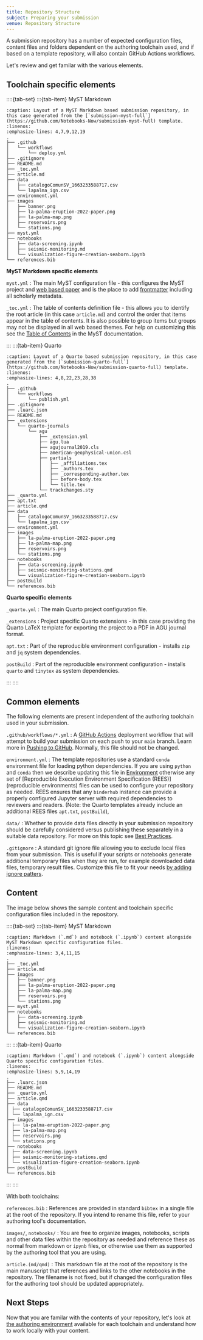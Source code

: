 ```yaml
---
title: Repository Structure
subject: Preparing your submission
venue: Repository Structure
---
```


A submission repository has a number of expected configuration files, content files and folders dependent on the authoring toolchain used, and if based on a template repository, will also contain GitHub Actions workflows.

Let's review and get familar with the various elements.

## Toolchain specific elements

::::{tab-set}
:::{tab-item} MyST Markdown

```{code-block} bash
:caption: Layout of a MyST Markdown based submission repository, in this case generated from the [`submission-myst-full`](https://github.com/Notebooks-Now/submission-myst-full) template.
:linenos:
:emphasize-lines: 4,7,9,12,19
.
├── .github
│   └── workflows
│       └── deploy.yml
├── .gitignore
├── README.md
├── _toc.yml
├── article.md
├── data
│   ├── catalogoComunSV_1663233588717.csv
│   └── lapalma_ign.csv
├── environment.yml
├── images
│   ├── banner.png
│   ├── la-palma-eruption-2022-paper.png
│   ├── la-palma-map.png
│   ├── reservoirs.png
│   └── stations.png
├── myst.yml
├── notebooks
│   ├── data-screening.ipynb
│   ├── seismic-monitoring.md
│   └── visualization-figure-creation-seaborn.ipynb
└── references.bib
```

**MyST Markdown specific elements**

`myst.yml`
: The main MyST configuration file - this configures the MyST project and [web based paper](https://mystmd.org/guide/quickstart-myst-websites#configuration) and is the place to add [frontmatter](https://mystmd.org/guide/frontmatter) including all scholarly metadata.

`_toc.yml`
: The table of contents definition file - this allows you to identify the root article (in this case `article.md`) and control the order that items appear in the table of contents. It is also possible to group items but groups may not be displayed in all web based themes. For help on customizing this see the [Table of Contents](https://mystmd.org/guide/table-of-contents) in the MyST documentation.

:::
:::{tab-item} Quarto

```{code-block}
:caption: Layout of a Quarto based submission repository, in this case generated from the [`submission-quarto-full`](https://github.com/Notebooks-Now/submission-quarto-full) template.
:linenos:
:emphasize-lines: 4,8,22,23,28,38
.
├── .github
│   └── workflows
│       └── publish.yml
├── .gitignore
├── .luarc.json
├── README.md
├── _extensions
│   └── quarto-journals
│       └── agu
│           ├── _extension.yml
│           ├── agu.lua
│           ├── agujournal2019.cls
│           ├── american-geophysical-union.csl
│           ├── partials
│           │   ├── _affiliations.tex
│           │   ├── _authors.tex
│           │   ├── _corresponding-author.tex
│           │   ├── before-body.tex
│           │   └── title.tex
│           └── trackchanges.sty
├── _quarto.yml
├── apt.txt
├── article.qmd
├── data
│   ├── catalogoComunSV_1663233588717.csv
│   └── lapalma_ign.csv
├── environment.yml
├── images
│   ├── la-palma-eruption-2022-paper.png
│   ├── la-palma-map.png
│   ├── reservoirs.png
│   └── stations.png
├── notebooks
│   ├── data-screening.ipynb
│   ├── seismic-monitoring-stations.qmd
│   └── visualization-figure-creation-seaborn.ipynb
├── postBuild
└── references.bib
```

**Quarto specific elements**

`_quarto.yml`
: The main Quarto project configuration file.

`_extensions`
: Project specific Quarto extensions - in this case providing the Quarto LaTeX template for exporting the project to a PDF in AGU journal format.

`apt.txt`
: Part of the reproducible environment configuration - installs `zip` and `jq` system dependencies.

`postBuild`
: Part of the reproducible environment configuration - installs `quarto` and `tinytex` as system dependencies.

:::
::::

## Common elements

The following elements are present independent of the authoring toolchain used in your submission.

`.github/workflows/*.yml`
: A [GitHub Actions]() deployment workflow that will attempt to build your submission on each push to your `main` branch. Learn more in [Pushing to GitHub](push-to-github). Normally, this file should not be changed.

`environment.yml`
: The template repositories use a standard `conda` environment file for loading python dependencies. If you are using `python` and `conda` then we describe updating this file in [Environment](environment) otherwise any set of [Reproducible Execution Environment Specification (REES)](reproducible environments) files can be used to configure your repository as needed. REES ensures that any `binderhub` instance can provide a properly configured Jupyter server with required dependencies to reviewers and readers. (Note: the Quarto templates already include an additional REES files `apt.txt`, `postBuild`),

`data/`
: Whether to provide data files directly in your submission repository should be carefully considered versus publishing these separately in a suitable data repository. For more on this topic see [Best Practices](best-practices).

`.gitignore`
: A standard git ignore file allowing you to exclude local files from your submission. This is useful if your scripts or notebooks generate additional temporary files when they are run, for example downloaded data files, temporary result files. Customize this file to fit your needs [by adding ignore patters](https://git-scm.com/docs/gitignore).

## Content

The image below shows the sample content and toolchain specific configuration files included in the repository.

::::{tab-set}
:::{tab-item} MyST Markdown

```{code-block}
:caption: Markdown (`.md`) and notebook (`.ipynb`) content alongside MyST Markdown specific configuration files.
:linenos:
:emphasize-lines: 3,4,11,15
.
├── _toc.yml
├── article.md
├── images
│   ├── banner.png
│   ├── la-palma-eruption-2022-paper.png
│   ├── la-palma-map.png
│   ├── reservoirs.png
│   └── stations.png
├── myst.yml
├── notebooks
│   ├── data-screening.ipynb
│   ├── seismic-monitoring.md
│   └── visualization-figure-creation-seaborn.ipynb
└── references.bib
```

:::
:::{tab-item} Quarto

```{code-block}
:caption: Markdown (`.qmd`) and notebook (`.ipynb`) content alongside Quarto specific configuration files.
:linenos:
:emphasize-lines: 5,9,14,19
.
├── .luarc.json
├── README.md
├── _quarto.yml
├── article.qmd
├── data
│ ├── catalogoComunSV_1663233588717.csv
│ └── lapalma_ign.csv
├── images
│ ├── la-palma-eruption-2022-paper.png
│ ├── la-palma-map.png
│ ├── reservoirs.png
│ └── stations.png
├── notebooks
│ ├── data-screening.ipynb
│ ├── seismic-monitoring-stations.qmd
│ └── visualization-figure-creation-seaborn.ipynb
├── postBuild
└── references.bib
```

:::
::::

With both toolchains:

`references.bib`
: References are provided in standard `bibtex` in a single file at the root of the repository. If you intend to rename this file, refer to your authoring tool's documentation.

`images/`, `notebooks/`
: You are free to organize images, notebooks, scripts and other data files within the repository as needed and reference these as normal from markdown or `ipynb` files, or otherwise use them as supported by the authoring tool that you are using.

`article.(md/qmd)`
: This markdown file at the root of the repository is the main manuscript that references and links to the other notebooks in the repository. The filename is not fixed, but if changed the configuration files for the authoring tool should be updated appropriately.

## Next Steps

Now that you are familar with the contents of your repository, let's look at [the authoring environment](authoring) available for each toolchain and understand how to work locally with your content.
